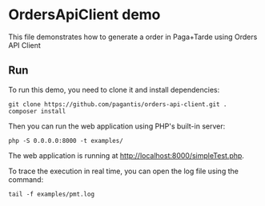 # OrdersApiClient demo

This file demonstrates how to generate a order in Paga+Tarde using Orders API Client

## Run

To run this demo, you need to clone it and install dependencies:

```
git clone https://github.com/pagantis/orders-api-client.git .
composer install
```

Then you can run the web application using PHP's built-in server:

```
php -S 0.0.0.0:8000 -t examples/
```

The web application is running at [http://localhost:8000/simpleTest.php](http://localhost:8000/simpleTest.php).

To trace the execution in real time, you can open the log file using the command: 
```
tail -f examples/pmt.log
``` 

